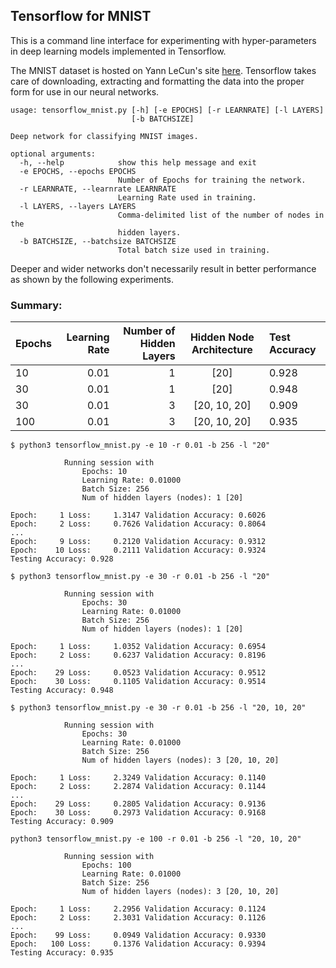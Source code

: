 ## Tensorflow for MNIST

This is a command line interface for experimenting with hyper-parameters in deep learning models implemented in Tensorflow.

The MNIST dataset is hosted on Yann LeCun's site [here](http://yann.lecun.com/exdb/mnist/).
Tensorflow takes care of downloading, extracting and formatting the data into the proper form for use in our neural networks.

```
usage: tensorflow_mnist.py [-h] [-e EPOCHS] [-r LEARNRATE] [-l LAYERS]
                           [-b BATCHSIZE]

Deep network for classifying MNIST images.

optional arguments:
  -h, --help            show this help message and exit
  -e EPOCHS, --epochs EPOCHS
                        Number of Epochs for training the network.
  -r LEARNRATE, --learnrate LEARNRATE
                        Learning Rate used in training.
  -l LAYERS, --layers LAYERS
                        Comma-delimited list of the number of nodes in the
                        hidden layers.
  -b BATCHSIZE, --batchsize BATCHSIZE
                        Total batch size used in training.
```

Deeper and wider networks don't necessarily result in better performance as shown by the following experiments.


### Summary:
| Epochs    | Learning Rate    | Number of Hidden Layers    | Hidden Node Architecture    | Test Accuracy |
| --------- |-----------------:| --------------------------:|:---------------------------:| :-------------|
| 10        | 0.01             | 1                          | [20]                        | 0.928
| 30        | 0.01             | 1                          | [20]                        | 0.948
| 30        | 0.01             | 3                          | [20, 10, 20]                | 0.909
| 100       | 0.01             | 3                          | [20, 10, 20]                | 0.935


```
$ python3 tensorflow_mnist.py -e 10 -r 0.01 -b 256 -l "20"
    
            Running session with
            	Epochs: 10
                Learning Rate: 0.01000
                Batch Size: 256
                Num of hidden layers (nodes): 1 [20]

Epoch:     1 Loss:     1.3147 Validation Accuracy: 0.6026
Epoch:     2 Loss:     0.7626 Validation Accuracy: 0.8064
...
Epoch:     9 Loss:     0.2120 Validation Accuracy: 0.9312
Epoch:    10 Loss:     0.2111 Validation Accuracy: 0.9324
Testing Accuracy: 0.928
```

```
$ python3 tensorflow_mnist.py -e 30 -r 0.01 -b 256 -l "20"

            Running session with
            	Epochs: 30
            	Learning Rate: 0.01000
            	Batch Size: 256
            	Num of hidden layers (nodes): 1 [20]

Epoch:     1 Loss:     1.0352 Validation Accuracy: 0.6954
Epoch:     2 Loss:     0.6237 Validation Accuracy: 0.8196
...
Epoch:    29 Loss:     0.0523 Validation Accuracy: 0.9512
Epoch:    30 Loss:     0.1105 Validation Accuracy: 0.9514
Testing Accuracy: 0.948
```

```
$ python3 tensorflow_mnist.py -e 30 -r 0.01 -b 256 -l "20, 10, 20"

            Running session with
            	Epochs: 30
            	Learning Rate: 0.01000
            	Batch Size: 256
            	Num of hidden layers (nodes): 3 [20, 10, 20]

Epoch:     1 Loss:     2.3249 Validation Accuracy: 0.1140
Epoch:     2 Loss:     2.2874 Validation Accuracy: 0.1144
...
Epoch:    29 Loss:     0.2805 Validation Accuracy: 0.9136
Epoch:    30 Loss:     0.2973 Validation Accuracy: 0.9168
Testing Accuracy: 0.909
```

```
python3 tensorflow_mnist.py -e 100 -r 0.01 -b 256 -l "20, 10, 20"

            Running session with
            	Epochs: 100
            	Learning Rate: 0.01000
            	Batch Size: 256
            	Num of hidden layers (nodes): 3 [20, 10, 20]

Epoch:     1 Loss:     2.2956 Validation Accuracy: 0.1124
Epoch:     2 Loss:     2.3031 Validation Accuracy: 0.1126
...
Epoch:    99 Loss:     0.0949 Validation Accuracy: 0.9330
Epoch:   100 Loss:     0.1376 Validation Accuracy: 0.9394
Testing Accuracy: 0.935
```

